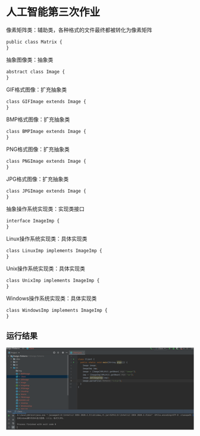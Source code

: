 # 人工智能第三次作业
像素矩阵类：辅助类，各种格式的文件最终都被转化为像素矩阵
```
public class Matrix {
}
```
抽象图像类：抽象类
```
abstract class Image {
}
```
GIF格式图像：扩充抽象类 
```
class GIFImage extends Image {
} 
```
BMP格式图像：扩充抽象类
```
class BMPImage extends Image {
}  
```
PNG格式图像：扩充抽象类 
```
class PNGImage extends Image {
} 
```
JPG格式图像：扩充抽象类  
```
class JPGImage extends Image {
}
```
抽象操作系统实现类：实现类接口 
```
interface ImageImp {
}   
```
Linux操作系统实现类：具体实现类
```
class LinuxImp implements ImageImp {
}
```
Unix操作系统实现类：具体实现类  
```
class UnixImp implements ImageImp {
}
```
Windows操作系统实现类：具体实现类
```
class WindowsImp implements ImageImp {
}
```
## 运行结果
![avatar](img/01.png)